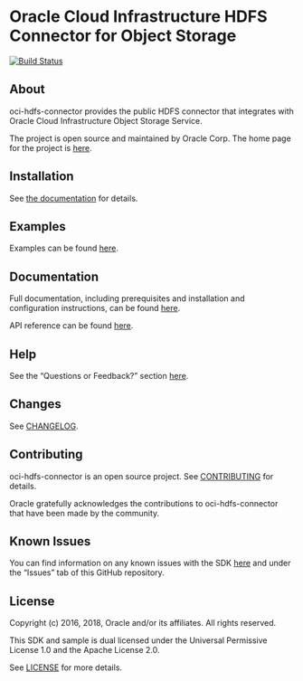 # Oracle Cloud Infrastructure HDFS Connector for Object Storage
[![Build Status](https://travis-ci.org/oracle/oci-hdfs-connector.svg?branch=master)](https://travis-ci.org/oracle/oci-hdfs-connector)

## About

oci-hdfs-connector provides the public HDFS connector that integrates with Oracle Cloud Infrastructure Object Storage Service.

The project is open source and maintained by Oracle Corp. The home page for the project is [here](https://docs.us-phoenix-1.oraclecloud.com/Content/API/SDKDocs/hdfsconnector.htm).

## Installation

See [the documentation](https://docs.us-phoenix-1.oraclecloud.com/Content/API/SDKDocs/hdfsconnector.htm) for details.

## Examples

Examples can be found [here](/hdfs-examples/src/main/java/).

## Documentation

Full documentation, including prerequisites and installation and configuration instructions, can be found [here](https://docs.us-phoenix-1.oraclecloud.com/Content/API/SDKDocs/hdfsconnector.htm).

API reference can be found [here](https://docs.us-phoenix-1.oraclecloud.com/tools/hdfs/latest/).

## Help

See the “Questions or Feedback?” section [here](https://docs.us-phoenix-1.oraclecloud.com/Content/API/SDKDocs/hdfsconnector.htm).

## Changes

See [CHANGELOG](/CHANGELOG.md).

## Contributing

oci-hdfs-connector is an open source project. See [CONTRIBUTING](/CONTRIBUTING.md) for details.

Oracle gratefully acknowledges the contributions to oci-hdfs-connector that have been made by the community.

## Known Issues

You can find information on any known issues with the SDK [here](https://docs.us-phoenix-1.oraclecloud.com/Content/knownissues.htm) and under the “Issues” tab of this GitHub repository.

## License

Copyright (c) 2016, 2018, Oracle and/or its affiliates. All rights reserved.

This SDK and sample is dual licensed under the Universal Permissive License 1.0 and the Apache License 2.0.

See [LICENSE](/LICENSE.txt) for more details.
